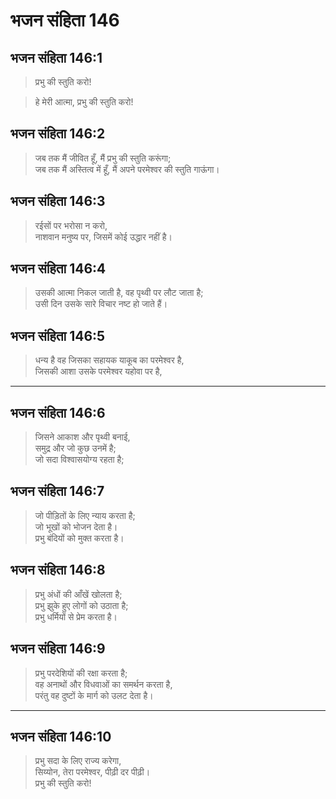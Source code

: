 # भजन संहिता 146

## भजन संहिता 146:1

> प्रभु की स्तुति करो!

> हे मेरी आत्मा, प्रभु की स्तुति करो!

## भजन संहिता 146:2

> जब तक मैं जीवित हूँ, मैं प्रभु की स्तुति करूंगा;  
> जब तक मैं अस्तित्व में हूँ, मैं अपने परमेश्वर की स्तुति गाऊंगा।

## भजन संहिता 146:3

> रईसों पर भरोसा न करो,  
> नाशवान मनुष्य पर, जिसमें कोई उद्धार नहीं है।

## भजन संहिता 146:4

> उसकी आत्मा निकल जाती है, वह पृथ्वी पर लौट जाता है;  
> उसी दिन उसके सारे विचार नष्ट हो जाते हैं।

## भजन संहिता 146:5

> धन्य है वह जिसका सहायक याकूब का परमेश्वर है,  
> जिसकी आशा उसके परमेश्वर यहोवा पर है,

---

## भजन संहिता 146:6

> जिसने आकाश और पृथ्वी बनाई,  
> समुद्र और जो कुछ उनमें है;  
> जो सदा विश्वासयोग्य रहता है;

## भजन संहिता 146:7

> जो पीड़ितों के लिए न्याय करता है;  
> जो भूखों को भोजन देता है।  
> प्रभु बंदियों को मुक्त करता है।

## भजन संहिता 146:8

> प्रभु अंधों की आँखें खोलता है;  
> प्रभु झुके हुए लोगों को उठाता है;  
> प्रभु धर्मियों से प्रेम करता है।

## भजन संहिता 146:9

> प्रभु परदेशियों की रक्षा करता है;  
> वह अनाथों और विधवाओं का समर्थन करता है,  
> परंतु वह दुष्टों के मार्ग को उलट देता है।

---

## भजन संहिता 146:10

> प्रभु सदा के लिए राज्य करेगा,  
> सिय्योन, तेरा परमेश्वर, पीढ़ी दर पीढ़ी।  
> प्रभु की स्तुति करो!
